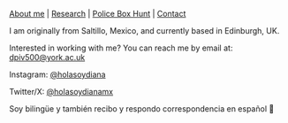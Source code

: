 [About me](aboutme.md)  |   [Research](researchpapers.md)  |   [Police Box Hunt](policeboxes.md)   |    [Contact](contactinfo.md) 

I am originally from Saltillo, Mexico, and currently based in Edinburgh, UK. 

Interested in working with me? You can reach me by email at: dpiv500@york.ac.uk 



Instagram: [@holasoydiana](https://www.instagram.com/holasoydiana/)

Twitter/X: [@holasoydianamx](https://x.com/holasoydianamx)


Soy bilingüe y también recibo y respondo correspondencia en español 🙂
